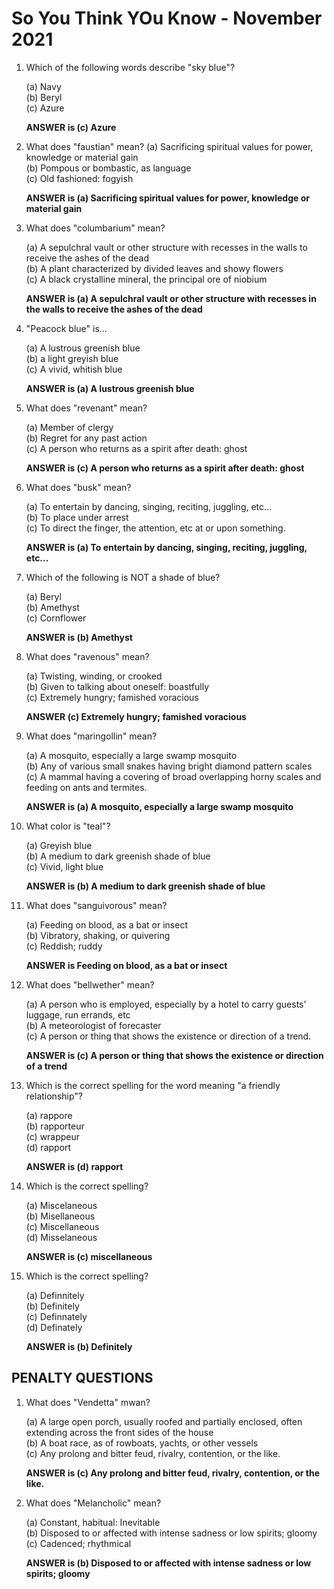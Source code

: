 # So You Think YOu Know - November 2021

1. Which of the following words describe "sky blue"?

   (a) Navy<br>(b) Beryl<br>(c) Azure

   
   __ANSWER is (c) Azure__

2. What does "faustian" mean?
  (a) Sacrificing spiritual values for power, knowledge or material gain<br>(b) Pompous or bombastic, as language<br>(c) Old fashioned: fogyish

   __ANSWER is (a) Sacrificing spiritual values for power, knowledge or material gain__

3. What does "columbarium" mean?

   (a) A sepulchral vault or other structure with recesses in the walls to receive the ashes of the dead<br>(b) A plant characterized by divided leaves and showy flowers<br>(c) A black crystalline mineral, the principal ore of niobium

   __ANSWER is (a) A sepulchral vault or other structure with recesses in the walls to receive the ashes of the dead__

4. "Peacock blue" is...

    (a) A lustrous greenish blue<br>(b) a light greyish blue<br>(c) A vivid, whitish blue

    __ANSWER is (a) A lustrous greenish blue__

5. What does "revenant" mean?

   (a) Member of clergy<br>(b) Regret for any past action<br>(c) A person who returns as a spirit after death: ghost

   __ANSWER is (c) A person who returns as a spirit after death: ghost__

6. What does "busk" mean?

   (a) To entertain by dancing, singing, reciting, juggling, etc...<br>(b) To place under arrest<br>(c) To direct the finger, the attention, etc at or upon something.

   __ANSWER is (a) To entertain by dancing, singing, reciting, juggling, etc...__

7. Which of the following is NOT a shade of blue?

   (a) Beryl<br>(b) Amethyst<br>(c) Cornflower

   __ANSWER is (b) Amethyst__

8. What does "ravenous" mean?

   (a) Twisting, winding, or crooked<br>(b) Given to talking about oneself: boastfully<br>(c) Extremely hungry; famished voracious

   __ANSWER (c) Extremely hungry; famished voracious__

9. What does "maringollin" mean?

   (a) A mosquito, especially a large swamp mosquito<br>(b) Any of various small snakes having bright diamond pattern scales<br>(c) A mammal having a covering of broad overlapping horny scales and feeding on ants and termites.

   __ANSWER is (a) A mosquito, especially a large swamp mosquito__

10. What color is "teal"?

    (a) Greyish blue<br>(b) A medium to dark greenish shade of blue<br>(c) Vivid, light blue

    __ANSWER is (b) A medium to dark greenish shade of blue__

11. What does "sanguivorous" mean?

    (a) Feeding on blood, as a bat or insect<br>(b) Vibratory, shaking, or quivering<br>(c) Reddish; ruddy

    __ANSWER is Feeding on blood, as a bat or insect__

12. What does "bellwether" mean?

    (a) A person who is employed, especially by a hotel to carry guests' luggage, run errands, etc<br>(b) A meteorologist of forecaster<br>(c) A person or thing that shows the existence or direction of a trend.

    __ANSWER is (c) A person or thing that shows the existence or direction of a trend__

13. Which is the correct spelling for the word meaning "a friendly relationship"?

    (a) rappore<br>(b) rapporteur<br>(c) wrappeur<br>(d) rapport

    __ANSWER is (d) rapport__

14. Which is the correct spelling?

    (a) Miscelaneous<br>(b) Misellaneous<br>(c) Miscellaneous<br>(d) Misselaneous

    __ANSWER is (c) miscellaneous__

15. Which is the correct spelling?

    (a) Definnitely<br>(b) Definitely<br>(c) Definnately<br>(d) Definately

    __ANSWER is (b) Definitely__

## PENALTY QUESTIONS

1. What does "Vendetta" mwan?

   (a) A large open porch, usually roofed and partially enclosed, often extending across the front sides of the house<br>(b) A boat race, as of rowboats, yachts, or other vessels<br>(c) Any prolong and bitter feud, rivalry, contention, or the like.

   __ANSWER is (c) Any prolong and bitter feud, rivalry, contention, or the like.__

2. What does "Melancholic" mean?

   (a) Constant, habitual: Inevitable<br>(b) Disposed to or affected with intense sadness or low spirits; gloomy<br>(c) Cadenced; rhythmical

   __ANSWER is (b) Disposed to or affected with intense sadness or low spirits; gloomy__
